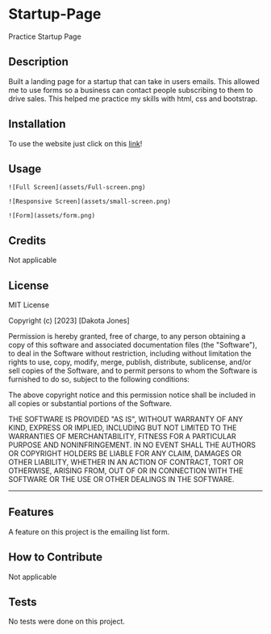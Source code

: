 # Startup-Page
Practice Startup Page

## Description

Built a landing page for a startup that can take in users emails. This allowed me to use forms so a business can contact people subscribing to them to drive sales. This helped me practice my skills with html, css and bootstrap.


## Installation

To use the website just click on this [link](https://dakota32jones.github.io/Startup-Page/)! 

## Usage


    
    ![Full Screen](assets/Full-screen.png)
    
    ![Responsive Screen](assets/small-screen.png)
    
    ![Form](assets/form.png)
    

## Credits

Not applicable

## License

MIT License

Copyright (c) [2023] [Dakota Jones]

Permission is hereby granted, free of charge, to any person obtaining a copy
of this software and associated documentation files (the "Software"), to deal
in the Software without restriction, including without limitation the rights
to use, copy, modify, merge, publish, distribute, sublicense, and/or sell
copies of the Software, and to permit persons to whom the Software is
furnished to do so, subject to the following conditions:

The above copyright notice and this permission notice shall be included in all
copies or substantial portions of the Software.

THE SOFTWARE IS PROVIDED "AS IS", WITHOUT WARRANTY OF ANY KIND, EXPRESS OR
IMPLIED, INCLUDING BUT NOT LIMITED TO THE WARRANTIES OF MERCHANTABILITY,
FITNESS FOR A PARTICULAR PURPOSE AND NONINFRINGEMENT. IN NO EVENT SHALL THE
AUTHORS OR COPYRIGHT HOLDERS BE LIABLE FOR ANY CLAIM, DAMAGES OR OTHER
LIABILITY, WHETHER IN AN ACTION OF CONTRACT, TORT OR OTHERWISE, ARISING FROM,
OUT OF OR IN CONNECTION WITH THE SOFTWARE OR THE USE OR OTHER DEALINGS IN THE
SOFTWARE.

---


## Features

A feature on this project is the emailing list form.

## How to Contribute

Not applicable

## Tests

No tests were done on this project.
